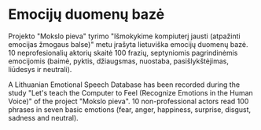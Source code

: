 # Emocijų duomenų bazė
Projekto "Mokslo pieva" tyrimo "Išmokykime kompiuterį jausti (atpažinti emocijas žmogaus balse)" metu įrašyta lietuviška emocijų duomenų bazė. 10 neprofesionalių aktorių skaitė 100 frazių, septyniomis pagrindinėmis emocijomis (baimė, pyktis, džiaugsmas, nuostaba, pasišlykštėjimas, liūdesys ir neutrali).

A Lithuanian Emotional Speech Database has been recorded during the study "Let's teach the Computer to Feel (Recognize Emotions in the Human Voice)" of the project "Mokslo pieva". 10 non-professional actors read 100 phrases in seven basic emotions (fear, anger, happiness, surprise, disgust, sadness and neutral).
